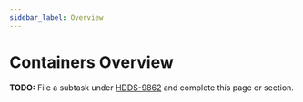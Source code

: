 ```yaml
---
sidebar_label: Overview
---
```


# Containers Overview

**TODO:** File a subtask under [HDDS-9862](https://issues.apache.org/jira/browse/HDDS-9862) and complete this page or section.
